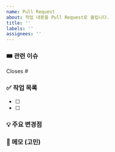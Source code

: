 ```yaml
---
name: Pull Request
about: 작업 내용을 Pull Request로 올립니다.
title: ''
labels: ''
assignees: ''
---
```


### 🎟️ 관련 이슈
Closes #

### ✅ 작업 목록
- [ ]
- [ ]

### 💡 주요 변경점
### 🤔 메모 (고민)